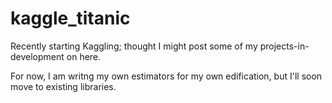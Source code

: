 # kaggle_titanic
Recently starting Kaggling; thought I might post some of my projects-in-development on here.

For now, I am writng my own estimators for my own edification, but I'll soon move to existing libraries.

